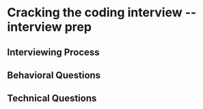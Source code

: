 # Cracking the coding interview -- interview prep

## Interviewing Process

## Behavioral Questions

## Technical Questions
